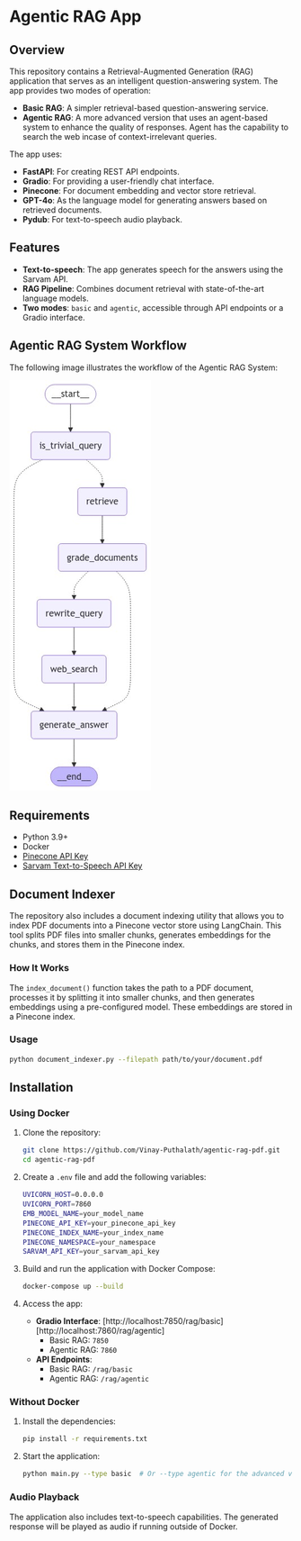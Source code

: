 # Agentic RAG App

## Overview

This repository contains a Retrieval-Augmented Generation (RAG) application that serves as an intelligent question-answering system. The app provides two modes of operation:
- **Basic RAG**: A simpler retrieval-based question-answering service.
- **Agentic RAG**: A more advanced version that uses an agent-based system to enhance the quality of responses. Agent has the capability to search the web incase of context-irrelevant queries.

The app uses:
- **FastAPI**: For creating REST API endpoints.
- **Gradio**: For providing a user-friendly chat interface.
- **Pinecone**: For document embedding and vector store retrieval.
- **GPT-4o**: As the language model for generating answers based on retrieved documents.
- **Pydub**: For text-to-speech audio playback.

## Features

- **Text-to-speech**: The app generates speech for the answers using the Sarvam API.
- **RAG Pipeline**: Combines document retrieval with state-of-the-art language models.
- **Two modes**: `basic` and `agentic`, accessible through API endpoints or a Gradio interface.


## Agentic RAG System Workflow

The following image illustrates the workflow of the Agentic RAG System:

![Agentic RAG System Workflow](./agentic_rag_workflow.png)


## Requirements

- Python 3.9+
- Docker
- [Pinecone API Key](https://www.pinecone.io/)
- [Sarvam Text-to-Speech API Key](https://sarvam.ai/)


## Document Indexer

The repository also includes a document indexing utility that allows you to index PDF documents into a Pinecone vector store using LangChain. This tool splits PDF files into smaller chunks, generates embeddings for the chunks, and stores them in the Pinecone index.

### How It Works

The `index_document()` function takes the path to a PDF document, processes it by splitting it into smaller chunks, and then generates embeddings using a pre-configured model. These embeddings are stored in a Pinecone index.

### Usage
```bash
python document_indexer.py --filepath path/to/your/document.pdf
```

## Installation

### Using Docker

1. Clone the repository:
   ```bash
   git clone https://github.com/Vinay-Puthalath/agentic-rag-pdf.git
   cd agentic-rag-pdf
   ```

2. Create a `.env` file and add the following variables:
   ```bash
   UVICORN_HOST=0.0.0.0
   UVICORN_PORT=7860
   EMB_MODEL_NAME=your_model_name
   PINECONE_API_KEY=your_pinecone_api_key
   PINECONE_INDEX_NAME=your_index_name
   PINECONE_NAMESPACE=your_namespace
   SARVAM_API_KEY=your_sarvam_api_key
   ```

3. Build and run the application with Docker Compose:
   ```bash
   docker-compose up --build
   ```

4. Access the app:
   - **Gradio Interface**: [http://localhost:7850/rag/basic][http://localhost:7860/rag/agentic]
     - Basic RAG: `7850`
     - Agentic RAG: `7860`
   - **API Endpoints**:
     - Basic RAG: `/rag/basic`
     - Agentic RAG: `/rag/agentic`


### Without Docker

1. Install the dependencies:
   ```bash
   pip install -r requirements.txt
   ```

2. Start the application:
   ```bash
   python main.py --type basic  # Or --type agentic for the advanced version
   ```

### Audio Playback

The application also includes text-to-speech capabilities. The generated response will be played as audio if running outside of Docker.


